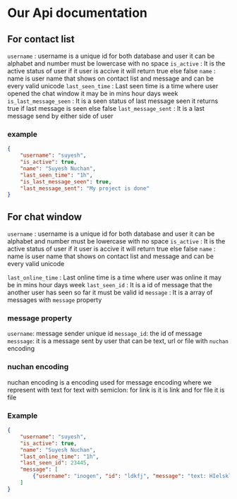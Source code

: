 # Our Api documentation

## For contact list
`username` : username is a unique id for both database and user it can be alphabet and number must be lowercase with no space
`is_active` : It is the active status of user if it user is accive it will return true else false
`name` : name is user name that shows on contact list and message and can be every valid unicode 
`last_seen_time` : Last seen time is a time where user opened the chat window it may be in mins hour days week 
`is_last_message_seen` : It is a seen status of last message seen it returns true if last message is seen else false
`last_message_sent` : It is a last message send by either side of user

### example
```json
{
    "username": "suyesh",
    "is_active": true,
    "name": "Suyesh Nuchan",
    "last_seen_time": "1h",
    "is_last_message_seen": true,
    "last_message_sent": "My project is done"
}
```

## For chat window
`username` : username is a unique id for both database and user it can be alphabet and number must be lowercase with no space
`is_active` : It is the active status of user if it user is accive it will return true else false
`name` : name is user name that shows on contact list and message and can be every valid unicode 

`last_online_time` : Last online time is a time where user was online it may be in mins hour days week 
`last_seen_id` : It is a id of message that the another user has seen so far it must be valid id
`message` : It is a array of messages with `message` property

### message property
`username`: message sender unique id
`message_id`: the id of message 
`messsage`: it is a message sent by user that can be text, url or file with `nuchan` encoding

### nuchan encoding
nuchan encoding is a encoding used for message encoding where we represent with text for text with semiclon: for link is it is link and for file it is file

### Example
```json
{
    "username": "suyesh",
    "is_active": true,
    "name": "Suyesh Nuchan",
    "last_online_time": "1h",
    "last_seen_id": 23445,
    "message": [
        {"username": "inogen", "id": "ldkfj", "message": "text: HIelskldfj url=>https://suyesh.com text"},
    ]
}
```
